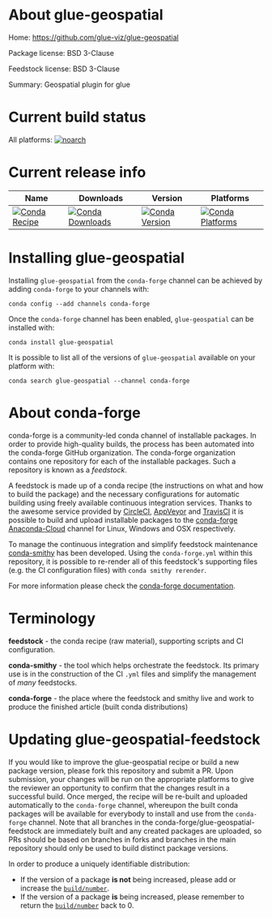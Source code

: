 About glue-geospatial
=====================

Home: https://github.com/glue-viz/glue-geospatial

Package license: BSD 3-Clause

Feedstock license: BSD 3-Clause

Summary: Geospatial plugin for glue



Current build status
====================

All platforms:
[![noarch](https://img.shields.io/circleci/project/github/conda-forge/glue-geospatial-feedstock/master.svg?label=noarch)](https://circleci.com/gh/conda-forge/glue-geospatial-feedstock)

Current release info
====================

| Name | Downloads | Version | Platforms |
| --- | --- | --- | --- |
| [![Conda Recipe](https://img.shields.io/badge/recipe-glue--geospatial-green.svg)](https://anaconda.org/conda-forge/glue-geospatial) | [![Conda Downloads](https://img.shields.io/conda/dn/conda-forge/glue-geospatial.svg)](https://anaconda.org/conda-forge/glue-geospatial) | [![Conda Version](https://img.shields.io/conda/vn/conda-forge/glue-geospatial.svg)](https://anaconda.org/conda-forge/glue-geospatial) | [![Conda Platforms](https://img.shields.io/conda/pn/conda-forge/glue-geospatial.svg)](https://anaconda.org/conda-forge/glue-geospatial) |

Installing glue-geospatial
==========================

Installing `glue-geospatial` from the `conda-forge` channel can be achieved by adding `conda-forge` to your channels with:

```
conda config --add channels conda-forge
```

Once the `conda-forge` channel has been enabled, `glue-geospatial` can be installed with:

```
conda install glue-geospatial
```

It is possible to list all of the versions of `glue-geospatial` available on your platform with:

```
conda search glue-geospatial --channel conda-forge
```


About conda-forge
=================

conda-forge is a community-led conda channel of installable packages.
In order to provide high-quality builds, the process has been automated into the
conda-forge GitHub organization. The conda-forge organization contains one repository
for each of the installable packages. Such a repository is known as a *feedstock*.

A feedstock is made up of a conda recipe (the instructions on what and how to build
the package) and the necessary configurations for automatic building using freely
available continuous integration services. Thanks to the awesome service provided by
[CircleCI](https://circleci.com/), [AppVeyor](http://www.appveyor.com/)
and [TravisCI](https://travis-ci.org/) it is possible to build and upload installable
packages to the [conda-forge](https://anaconda.org/conda-forge)
[Anaconda-Cloud](http://docs.anaconda.org/) channel for Linux, Windows and OSX respectively.

To manage the continuous integration and simplify feedstock maintenance
[conda-smithy](http://github.com/conda-forge/conda-smithy) has been developed.
Using the ``conda-forge.yml`` within this repository, it is possible to re-render all of
this feedstock's supporting files (e.g. the CI configuration files) with ``conda smithy rerender``.

For more information please check the [conda-forge documentation](https://conda-forge.org/docs/).

Terminology
===========

**feedstock** - the conda recipe (raw material), supporting scripts and CI configuration.

**conda-smithy** - the tool which helps orchestrate the feedstock.
                   Its primary use is in the construction of the CI ``.yml`` files
                   and simplify the management of *many* feedstocks.

**conda-forge** - the place where the feedstock and smithy live and work to
                  produce the finished article (built conda distributions)


Updating glue-geospatial-feedstock
==================================

If you would like to improve the glue-geospatial recipe or build a new
package version, please fork this repository and submit a PR. Upon submission,
your changes will be run on the appropriate platforms to give the reviewer an
opportunity to confirm that the changes result in a successful build. Once
merged, the recipe will be re-built and uploaded automatically to the
`conda-forge` channel, whereupon the built conda packages will be available for
everybody to install and use from the `conda-forge` channel.
Note that all branches in the conda-forge/glue-geospatial-feedstock are
immediately built and any created packages are uploaded, so PRs should be based
on branches in forks and branches in the main repository should only be used to
build distinct package versions.

In order to produce a uniquely identifiable distribution:
 * If the version of a package **is not** being increased, please add or increase
   the [``build/number``](http://conda.pydata.org/docs/building/meta-yaml.html#build-number-and-string).
 * If the version of a package **is** being increased, please remember to return
   the [``build/number``](http://conda.pydata.org/docs/building/meta-yaml.html#build-number-and-string)
   back to 0.